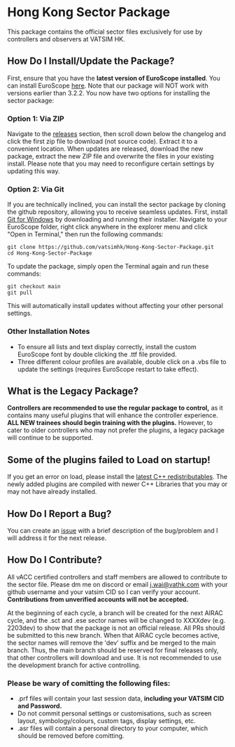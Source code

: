 # Hong Kong Sector Package
This package contains the official sector files exclusively for use by controllers and observers at VATSIM HK. 

## How Do I Install/Update the Package?
First, ensure that you have the **latest version of EuroScope installed**. You can install EuroScope [here](https://www.euroscope.hu/wp/installation/). Note that our package will NOT work with versions earlier than 3.2.2. You now have two options for installing the sector package:
### Option 1: Via ZIP
Navigate to the [releases](https://github.com/vatsimhk/Hong-Kong-Sector-Package/releases) section, then scroll down below the changelog and click the first zip file to download (not source code). Extract it to a convenient location. When updates are released, download the new package, extract the new ZIP file and overwrite the files in your existing install. Please note that you may need to reconfigure certain settings by updating this way.
### Option 2: Via Git
If you are technically inclined, you can install the sector package by cloning the github repository, allowing you to receive seamless updates. First, install [Git for Windows](https://git-scm.com/download/win) by downloading and running their installer. Navigate to your EuroScope folder, right click anywhere in the explorer menu and click "Open in Terminal," then run the following commands:  
  
`git clone https://github.com/vatsimhk/Hong-Kong-Sector-Package.git`  
`cd Hong-Kong-Sector-Package`  
  
To update the package, simply open the Terminal again and run these commands:  
  
`git checkout main`  
`git pull`  
  
This will automatically install updates without affecting your other personal settings.  
  
### Other Installation Notes
- To ensure all lists and text display correctly, install the custom EuroScope font by double clicking the .ttf file provided.
- Three different colour profiles are available, double click on a .vbs file to update the settings (requires EuroScope restart to take effect).

## What is the Legacy Package?
**Controllers are recommended to use the regular package to control,** as it contains many useful plugins that will enhance the controller experience. **ALL NEW trainees should begin training with the plugins.** However, to cater to older controllers who may not prefer the plugins, a legacy package will continue to be supported.

## Some of the plugins failed to Load on startup!
If you get an error on load, please install the [latest C++ redistributables](https://aka.ms/vs/17/release/vc_redist.x86.exe). The newly added plugins are compiled with newer C++ Libraries that you may or may not have already installed.

## How Do I Report a Bug?
You can create an [issue](https://github.com/vatsimhk/Hong-Kong-Sector-Package/issues) with a brief description of the bug/problem and I will address it for the next release.

## How Do I Contribute?
All vACC certified controllers and staff members are allowed to contribute to the sector file. Please dm me on discord or email [j.wai@vathk.com](mailto:j.wai@vathk.com) with your github username and your vatsim CID so I can verify your account. **Contributions from unverified accounts will not be accepted.**

At the beginning of each cycle, a branch will be created for the next AIRAC cycle, and the .sct and .ese sector names will be changed to XXXXdev (e.g. 2203dev) to show that the package is not an official release. All PRs should be submitted to this new branch. When that AIRAC cycle becomes active, the sector names will remove the 'dev' suffix and be merged to the main branch. Thus, the main branch should be reserved for final releases only, that other controllers will download and use. It is not recommended to use the development branch for active controlling.

### Please be wary of comitting the following files:
- .prf files will contain your last session data, **including your VATSIM CID and Password.**
- Do not commit personal settings or customisations, such as screen layout, symbology/colours, custom tags, display settings, etc.
- .asr files will contain a personal directory to your computer, which should be removed before comitting.
